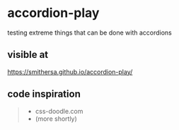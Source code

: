 # accordion-play
testing extreme things that can be done with accordions

## visible at
https://smithersa.github.io/accordion-play/

## code inspiration
>- css-doodle.com
>- (more shortly)
